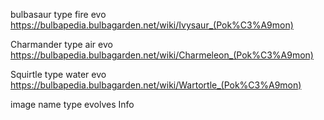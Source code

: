 bulbasaur
type fire
evo https://bulbapedia.bulbagarden.net/wiki/Ivysaur_(Pok%C3%A9mon)

Charmander
type air
evo https://bulbapedia.bulbagarden.net/wiki/Charmeleon_(Pok%C3%A9mon)

Squirtle
type water
evo https://bulbapedia.bulbagarden.net/wiki/Wartortle_(Pok%C3%A9mon)


image   name    type    evolves Info